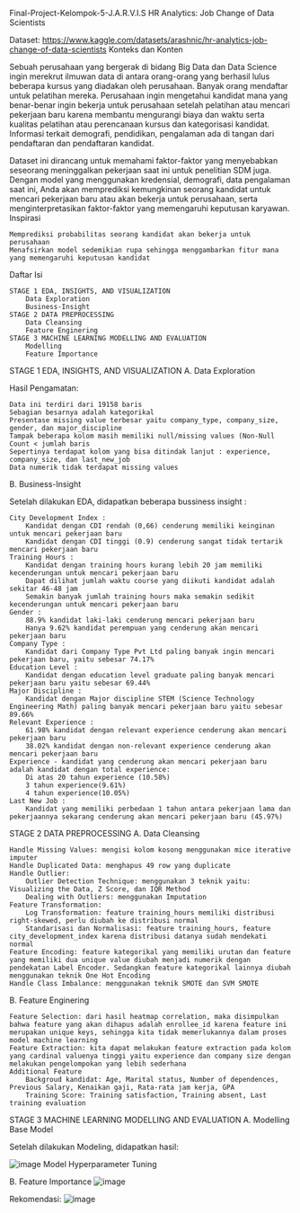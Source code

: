 Final-Project-Kelompok-5-J.A.R.V.I.S
HR Analytics: Job Change of Data Scientists

Dataset: https://www.kaggle.com/datasets/arashnic/hr-analytics-job-change-of-data-scientists
Konteks dan Konten

Sebuah perusahaan yang bergerak di bidang Big Data dan Data Science ingin merekrut ilmuwan data di antara orang-orang yang berhasil lulus beberapa kursus yang diadakan oleh perusahaan. Banyak orang mendaftar untuk pelatihan mereka. Perusahaan ingin mengetahui kandidat mana yang benar-benar ingin bekerja untuk perusahaan setelah pelatihan atau mencari pekerjaan baru karena membantu mengurangi biaya dan waktu serta kualitas pelatihan atau perencanaan kursus dan kategorisasi kandidat. Informasi terkait demografi, pendidikan, pengalaman ada di tangan dari pendaftaran dan pendaftaran kandidat.

Dataset ini dirancang untuk memahami faktor-faktor yang menyebabkan seseorang meninggalkan pekerjaan saat ini untuk penelitian SDM juga. Dengan model yang menggunakan kredensial, demografi, data pengalaman saat ini, Anda akan memprediksi kemungkinan seorang kandidat untuk mencari pekerjaan baru atau akan bekerja untuk perusahaan, serta menginterpretasikan faktor-faktor yang memengaruhi keputusan karyawan.
Inspirasi

    Memprediksi probabilitas seorang kandidat akan bekerja untuk perusahaan
    Menafsirkan model sedemikian rupa sehingga menggambarkan fitur mana yang memengaruhi keputusan kandidat

Daftar Isi

    STAGE 1 EDA, INSIGHTS, AND VISUALIZATION
        Data Exploration
        Business-Insight
    STAGE 2 DATA PREPROCESSING
        Data Cleansing
        Feature Enginering
    STAGE 3 MACHINE LEARNING MODELLING AND EVALUATION
        Modelling
        Feature Importance

STAGE 1 EDA, INSIGHTS, AND VISUALIZATION
A. Data Exploration

Hasil Pengamatan:

    Data ini terdiri dari 19158 baris
    Sebagian besarnya adalah kategorikal
    Presentase missing value terbesar yaitu company_type, company_size, gender, dan major_discipline
    Tampak beberapa kolom masih memiliki null/missing values (Non-Null Count < jumlah baris
    Sepertinya terdapat kolom yang bisa ditindak lanjut : experience, company_size, dan last_new_job
    Data numerik tidak terdapat missing values

B. Business-Insight

Setelah dilakukan EDA, didapatkan beberapa bussiness insight :

    City Development Index :
        Kandidat dengan CDI rendah (0,66) cenderung memiliki keinginan untuk mencari pekerjaan baru
        Kandidat dengan CDI tinggi (0.9) cenderung sangat tidak tertarik mencari pekerjaan baru
    Training Hours :
        Kandidat dengan training hours kurang lebih 20 jam memiliki kecenderungan untuk mencari pekerjaan baru
        Dapat dilihat jumlah waktu course yang diikuti kandidat adalah sekitar 46-48 jam
        Semakin banyak jumlah training hours maka semakin sedikit kecenderungan untuk mencari pekerjaan baru
    Gender :
        88.9% kandidat laki-laki cenderung mencari pekerjaan baru
        Hanya 9.62% kandidat perempuan yang cenderung akan mencari pekerjaan baru
    Company Type :
        Kandidat dari Company Type Pvt Ltd paling banyak ingin mencari pekerjaan baru, yaitu sebesar 74.17%
    Education Level :
        Kandidat dengan education level graduate paling banyak mencari pekerjaan baru yaitu sebesar 69.44%
    Major Discipline :
        Kandidat dengan Major discipline STEM (Science Technology Engineering Math) paling banyak mencari pekerjaan baru yaitu sebesar 89.66%
    Relevant Experience :
        61.98% kandidat dengan relevant experience cenderung akan mencari pekerjaan baru
        38.02% kandidat dengan non-relevant experience cenderung akan mencari pekerjaan baru
    Experience - kandidat yang cenderung akan mencari pekerjaan baru adalah kandidat dengan total experience:
        Di atas 20 tahun experience (10.58%)
        3 tahun experience(9.61%)
        4 tahun experience(10.05%)
    Last New Job :
        Kandidat yang memiliki perbedaan 1 tahun antara pekerjaan lama dan pekerjaannya sekarang cenderung akan mencari pekerjaan baru (45.97%)

STAGE 2 DATA PREPROCESSING
A. Data Cleansing

    Handle Missing Values: mengisi kolom kosong menggunakan mice iterative imputer
    Handle Duplicated Data: menghapus 49 row yang duplicate
    Handle Outlier:
        Outlier Detection Technique: menggunakan 3 teknik yaitu: Visualizing the Data, Z Score, dan IQR Method
        Dealing with Outliers: menggunakan Imputation
    Feature Transformation:
        Log Transformation: feature training_hours memiliki distribusi right-skewed, perlu diubah ke distribusi normal
        Standarisasi dan Normalisasi: feature training_hours, feature city_development_index karena distribusi datanya sudah mendekati normal
    Feature Encoding: feature kategorikal yang memiliki urutan dan feature yang memiliki dua unique value diubah menjadi numerik dengan pendekatan Label Encoder. Sedangkan feature kategorikal lainnya diubah menggunakan teknik One Hot Encoding
    Handle Class Imbalance: menggunakan teknik SMOTE dan SVM SMOTE

B. Feature Enginering

    Feature Selection: dari hasil heatmap correlation, maka disimpulkan bahwa feature yang akan dihapus adalah enrollee_id karena feature ini merupakan unique keys, sehingga kita tidak memerlukannya dalam proses model machine learning
    Feature Extraction: kita dapat melakukan feature extraction pada kolom yang cardinal valuenya tinggi yaitu experience dan company size dengan melakukan pengelompokan yang lebih sederhana
    Additional Feature
        Backgroud kandidat: Age, Marital status, Number of dependences, Previous Salary, Kenaikan gaji, Rata-rata jam kerja, GPA
        Training Score: Training satisfaction, Training absent, Last training evaluation

STAGE 3 MACHINE LEARNING MODELLING AND EVALUATION
A. Modelling
Base Model

Setelah dilakukan Modeling, didapatkan hasil:

  ![image](https://user-images.githubusercontent.com/84758353/180401623-74442e41-0269-4de0-9c0f-f51c6da24563.png)
Model Hyperparameter Tuning



B. Feature Importance
![image](https://user-images.githubusercontent.com/84758353/180401902-3b9bc045-8d7d-4e52-b635-3c3c26cbcb5a.png)

Rekomendasi:
![image](https://user-images.githubusercontent.com/84758353/180402287-c5d737e7-7c4d-4612-9509-a984d483b3c9.png)


